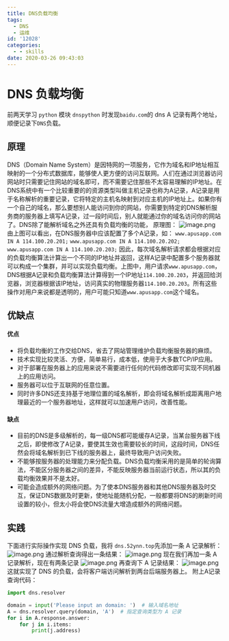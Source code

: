 ```yaml
---
title: DNS负载均衡
tags:
  - DNS
  - 运维
id: '12028'
categories:
  - - skills
date: 2020-03-26 09:43:03
---
```


# DNS 负载均衡

前两天学习 `python` 模块 `dnspython` 时发现`baidu.com`的 dns A 记录有两个地址，顺便记录下`DNS`负载。

## 原理

DNS（Domain Name System）是因特网的一项服务，它作为域名和IP地址相互映射的一个分布式数据库，能够使人更方便的访问互联网。人们在通过浏览器访问网站时只需要记住网站的域名即可，而不需要记住那些不太容易理解的IP地址。在DNS系统中有一个比较重要的的资源类型叫做主机记录也称为A记录，A记录是用于名称解析的重要记录，它将特定的主机名映射到对应主机的IP地址上。如果你有一个自己的域名，那么要想别人能访问到你的网站，你需要到特定的DNS解析服务商的服务器上填写A记录，过一段时间后，别人就能通过你的域名访问你的网站了。DNS除了能解析域名之外还具有负载均衡的功能， 原理图： ![image.png](https://i.loli.net/2020/03/26/LJTnrHxjYgchG6X.png) 由上图可以看出，在DNS服务器中应该配置了多个A记录，如： `www.apusapp.com IN A 114.100.20.201;` `www.apusapp.com IN A 114.100.20.202;` `www.apusapp.com IN A 114.100.20.203;` 因此，每次域名解析请求都会根据对应的负载均衡算法计算出一个不同的IP地址并返回，这样A记录中配置多个服务器就可以构成一个集群，并可以实现负载均衡。上图中，用户请求`www.apusapp.com`，DNS根据A记录和负载均衡算法计算得到一个IP地址`114.100.20.203`，并返回给浏览器，浏览器根据该IP地址，访问真实的物理服务器`114.100.20.203`。所有这些操作对用户来说都是透明的，用户可能只知道`www.apusapp.com`这个域名。

## 优缺点

#### 优点

*   将负载均衡的工作交给DNS，省去了网站管理维护负载均衡服务器的麻烦。
*   技术实现比较灵活、方便，简单易行，成本低，使用于大多数TCP/IP应用。
*   对于部署在服务器上的应用来说不需要进行任何的代码修改即可实现不同机器上的应用访问。
*   服务器可以位于互联网的任意位置。
*   同时许多DNS还支持基于地理位置的域名解析，即会将域名解析成距离用户地理最近的一个服务器地址，这样就可以加速用户访问，改善性能。

#### 缺点

*   目前的DNS是多级解析的，每一级DNS都可能缓存A记录，当某台服务器下线之后，即使修改了A记录，要使其生效也需要较长的时间，这段时间，DNS任然会将域名解析到已下线的服务器上，最终导致用户访问失败。
*   不能够按服务器的处理能力来分配负载。DNS负载均衡采用的是简单的轮询算法，不能区分服务器之间的差异，不能反映服务器当前运行状态，所以其的负载均衡效果并不是太好。
*   可能会造成额外的网络问题。为了使本DNS服务器和其他DNS服务器及时交互，保证DNS数据及时更新，使地址能随机分配，一般都要将DNS的刷新时间设置的较小，但太小将会使DNS流量大增造成额外的网络问题。

## 实践

下面进行实际操作实现 DNS 负载，我将 `dns.52ynn.top`先添加一条 A 记录解析： ![image.png](https://i.loli.net/2020/03/26/wKhDOxCb8V6Fmko.png) 通过解析查询得出一条结果： ![image.png](https://i.loli.net/2020/03/26/FNaXeLZRAvgc3ni.png) 现在我们再加一条 A 记录解析，现在有两条记录 ![image.png](https://i.loli.net/2020/03/26/XvCNMUBnW4eJwVk.png) 再查询下 A 记录结果： ![image.png](https://i.loli.net/2020/03/26/lxFb6LINgOPD4tm.png) 这就实现了 DNS 的负载，会将客户端访问解析到两台后端服务器上。 附上A记录查询代码：

```python
import dns.resolver

domain = input('Please input an domain: ')  # 输入域名地址
A = dns.resolver.query(domain, 'A')  # 指定查询类型为 A 记录
for i in A.response.answer:
    for j in i.items:
        print(j.address)

```